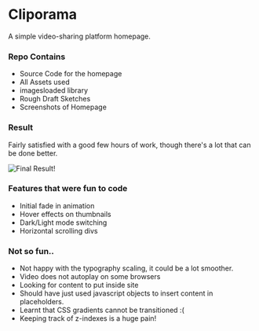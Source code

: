 # Cliporama
A simple video-sharing platform homepage.

### Repo Contains
* Source Code for the homepage
* All Assets used
* imagesloaded library
* Rough Draft Sketches
* Screenshots of Homepage

### Result
Fairly satisfied with a good few hours of work, though there's a lot that can be done better.

![Final Result!](submission/dark-home.png)



### Features that were fun to code
* Initial fade in animation
* Hover effects on thumbnails
* Dark/Light mode switching
* Horizontal scrolling divs

### Not so fun..
* Not happy with the typography scaling, it could be a lot smoother.
* Video does not autoplay on some browsers
* Looking for content to put inside site
* Should have just used javascript objects to insert content in placeholders.
* Learnt that CSS gradients cannot be transitioned :(
* Keeping track of z-indexes is a huge pain!


